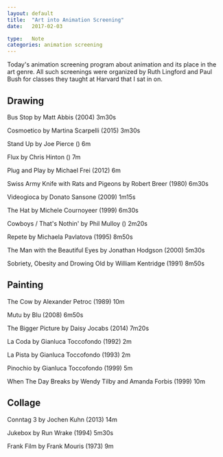 ```yaml
---
layout: default
title:  "Art into Animation Screening"
date:   2017-02-03

type:   Note
categories: animation screening
---
```

Today's animation screening program about animation and its place in the art genre. All such screenings were organized by Ruth Lingford and Paul Bush for classes they taught at Harvard that I sat in on.

## Drawing

Bus Stop by Matt Abbis (2004) 3m30s

Cosmoetico by Martina Scarpelli (2015) 3m30s

Stand Up by Joe Pierce () 6m

Flux by Chris Hinton () 7m

Plug and Play by Michael Frei (2012) 6m

Swiss Army Knife with Rats and Pigeons by Robert Breer (1980) 6m30s

Videogioca by Donato Sansone (2009) 1m15s

The Hat by Michele Cournoyeer (1999) 6m30s

Cowboys / That's Nothin' by Phil Mulloy () 2m20s

Repete by Michaela Pavlatova (1995) 8m50s

The Man with the Beautiful Eyes by Jonathan Hodgson (2000) 5m30s

Sobriety, Obesity and Drowing Old by William Kentridge (1991) 8m50s
## Painting

The Cow by Alexander Petroc (1989) 10m

Mutu by Blu (2008) 6m50s

The Bigger Picture by Daisy Jocabs (2014) 7m20s

La Coda by Gianluca Toccofondo (1992) 2m

La Pista  by Gianluca Toccofondo (1993) 2m

Pinochio by Gianluca Toccofondo (1999) 5m

When The Day Breaks by Wendy Tilby and Amanda Forbis (1999) 10m

## Collage

Conntag 3 by Jochen Kuhn (2013) 14m

Jukebox by Run Wrake (1994) 5m30s

Frank Film by Frank Mouris (1973) 9m